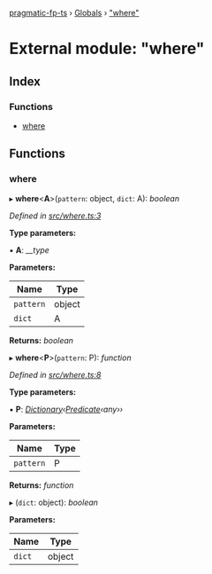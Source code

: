 [pragmatic-fp-ts](../README.md) › [Globals](../globals.md) › ["where"](_where_.md)

# External module: "where"

## Index

### Functions

* [where](_where_.md#where)

## Functions

###  where

▸ **where**<**A**>(`pattern`: object, `dict`: A): *boolean*

*Defined in [src/where.ts:3](https://github.com/hermann-p/pragmatic-fp-ts/blob/d79a7fd/src/where.ts#L3)*

**Type parameters:**

▪ **A**: *__type*

**Parameters:**

Name | Type |
------ | ------ |
`pattern` | object |
`dict` | A |

**Returns:** *boolean*

▸ **where**<**P**>(`pattern`: P): *function*

*Defined in [src/where.ts:8](https://github.com/hermann-p/pragmatic-fp-ts/blob/d79a7fd/src/where.ts#L8)*

**Type parameters:**

▪ **P**: *[Dictionary](_types_.md#dictionary)‹[Predicate](_types_.md#predicate)‹any››*

**Parameters:**

Name | Type |
------ | ------ |
`pattern` | P |

**Returns:** *function*

▸ (`dict`: object): *boolean*

**Parameters:**

Name | Type |
------ | ------ |
`dict` | object |
